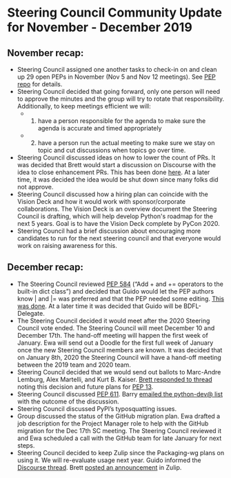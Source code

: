 # Steering Council Community Update for November - December 2019

## November recap:
- Steering Council assigned one another tasks to check-in on and clean up 29 open PEPs in November (Nov 5 and Nov 12 meetings). See [PEP repo](https://github.com/python/peps/) for details.
- Steering Council decided that going forward, only one person will need to approve the minutes and the group will try to rotate that responsibility. Additionally, to keep meetings efficient we will: 
    -  1. have a person responsible for the agenda to make sure the agenda is accurate and timed appropriately
    -  2. have a person run the actual meeting to make sure we stay on topic and cut discussions when topics go over time.
- Steering Council discussed ideas on how to lower the count of PRs. It was decided that Brett would start a discussion on Discourse with the idea to close enhancement PRs. This has been done [here](https://discuss.python.org/t/automatically-close-all-enhancement-prs-for-code-lacking-an-expert/2697). At a later time, it was decided the idea would be shut down since many folks did not approve.
- Steering Council discussed how a hiring plan can coincide with the Vision Deck and how it would work with sponsor/corporate collaborations. The Vision Deck is an overview document the Steering Council is drafting, which will help develop Python's roadmap for the next 5 years. Goal is to have the Vision Deck complete by PyCon 2020.
- Steering Council had a brief discussion about encouraging more candidates to run for the next steering council and that everyone would work on raising awareness for this.

## December recap:
- The Steering Council reviewed [PEP 584](https://www.python.org/dev/peps/pep-0584/) (“Add + and += operators to the built-in dict class”) and decided that Guido would let the PEP authors know | and |= was preferred and that the PEP needed some editing. [This was done](https://mail.python.org/archives/list/python-ideas@python.org/message/P46F7NKO2EG6M4ZGFAKKWDSYEVVIBQR5/). At a later time it was decided that Guido will be BDFL-Delegate.
- The Steering Council decided it would meet after the 2020 Steering Council vote ended. The Steering Council will meet December 10 and December 17th. The hand-off meeting will happen the first week of January. Ewa will send out a Doodle for the first full week of January once the new Steering Council members are known. It was decided that on January 8th, 2020 the Steering Council will have a hand-off meeting between the 2019 team and 2020 team.
- Steering Council decided that we would send out ballots to Marc-Andre Lemburg, Alex Martelli, and Kurt B. Kaiser. [Brett responded to thread](https://mail.python.org/archives/list/python-committers@python.org/message/HK4LNQEA3CMSZTGOZTC766NIS4CNPG7O/) noting this decision and future plans for [PEP 13](https://www.python.org/dev/peps/pep-0013/). 
- Steering Council discussed [PEP 611](https://www.python.org/dev/peps/pep-0611/). Barry [emailed the python-dev@ list](https://mail.python.org/archives/list/python-dev@python.org/message/KY46EXGLKNTFMQZXKHMMYWD2GIM5PDL5/) with the outcome of the discussion.
- Steering Council discussed PyPI’s typosquatting issues.
- Group discussed the status of the GitHub migration plan. Ewa drafted a job description for the Project Manager role to help with the GitHub migration for the Dec 17th SC meeting. The Steering Council reviewed it and Ewa scheduled a call with the GitHub team for late January for next steps.
- Steering Council decided to keep Zulip since the Packaging-wg plans on using it. We will re-evaluate usage next year. Guido informed the [Discourse thread](https://discuss.python.org/t/should-we-continue-using-zulip/2816/7). Brett [posted an announcement](https://python.zulipchat.com/#narrow/stream/116742-core.2Fhelp/topic/Engagement.20here.20might.20be.20winding.20down) in Zulip.
